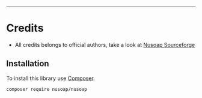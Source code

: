 ---
# Credits

- All credits belongs to official authors, take a look at [Nusoap Sourceforge](https://sourceforge.net/projects/nusoap/)

## Installation

To install this library use [Composer](https://getcomposer.org/).

```
composer require nusoap/nusoap
```
